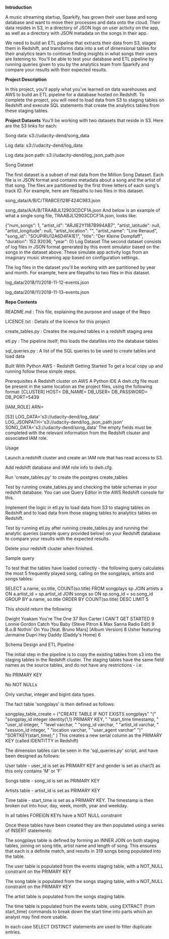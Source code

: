 **Introduction**

A music streaming startup, Sparkify, has grown their user base and song database and want to move their processes and data onto the cloud. 
Their data resides in S3, in a directory of JSON logs on user activity on the app, as well as a directory with JSON metadata on the songs in their app.

We need to build an ETL pipeline that extracts their data from S3, stages them in Redshift, and transforms data into a set of dimensional tables for their 
analytics team to continue finding insights in what songs their users are listening to. 
You'll be able to test your database and ETL pipeline by running queries given to you by the analytics team from Sparkify and compare your results with 
their expected results.

**Project Description**

In this project, you'll apply what you've learned on data warehouses and AWS to build an ETL pipeline for a database hosted on Redshift. 
To complete the project, you will need to load data from S3 to staging tables on Redshift and execute SQL statements that create the analytics 
tables from these staging tables.

**Project Datasets**
You'll be working with two datasets that reside in S3. Here are the S3 links for each:

Song data: s3://udacity-dend/song_data

Log data: s3://udacity-dend/log_data

Log data json path: s3://udacity-dend/log_json_path.json

Song Dataset

The first dataset is a subset of real data from the Million Song Dataset. Each file is in JSON format and contains metadata about a song and the artist of that song. The files are partitioned by the first three letters of each song's track ID. For example, here are filepaths to two files in this dataset.

song_data/A/B/C/TRABCEI128F424C983.json

song_data/A/A/B/TRAABJL12903CDCF1A.json
And below is an example of what a single song file, TRAABJL12903CDCF1A.json, looks like.

{"num_songs": 1,
 "artist_id": "ARJIE2Y1187B994AB7",
 "artist_latitude": null,
 "artist_longitude": null,
 "artist_location": "",
 "artist_name": "Line Renaud",
 "song_id": "SOUPIRU12A6D4FA1E1",
 "title": "Der Kleine Dompfaff",
 "duration": 152.92036,
 "year": 0}
Log Dataset
The second dataset consists of log files in JSON format generated by this event simulator based on the songs in the dataset above. These simulate app activity logs from an imaginary music streaming app based on configuration settings.

The log files in the dataset you'll be working with are partitioned by year and month. For example, here are filepaths to two files in this dataset.

log_data/2018/11/2018-11-12-events.json

log_data/2018/11/2018-11-13-events.json


**Repo Contents**

README.md : This file, explaining the purpose and usage of the Repo

LICENCE.txt : Details of the licence for this project

create_tables.py : Creates the required tables in a redshift staging area

etl.py : The pipeline itself; this loads the datafiles into the database tables

sql_queries.py : A list of the SQL queries to be used to create tables and load data

Built With
Python
AWS - Redshift
Getting Started
To get a local copy up and running follow these simple steps.

Prerequisites
A Redshift cluster on AWS
A Python IDE
A dwh.cfg file must be present in the same location as the project files, using the following format:
[CLUSTER]
HOST=
DB_NAME=
DB_USER=
DB_PASSWORD=
DB_PORT=5439

[IAM_ROLE]
ARN=

[S3]
LOG_DATA='s3://udacity-dend/log_data'
LOG_JSONPATH='s3://udacity-dend/log_json_path.json'
SONG_DATA='s3://udacity-dend/song_data'
The empty fields must be completed with the relevant information from the Redshift clsuter and associated IAM role.

Usage

Launch a redshift cluster and create an IAM role that has read access to S3.

Add redshift database and IAM role info to dwh.cfg.

Run 'create_tables.py' to create the postgres create_tables

Test by running create_tables.py and checking the table schemas in your redshift database. You can use Query Editor in the AWS Redshift console for this.

Implement the logic in etl.py to load data from S3 to staging tables on Redshift and to load data from those staging tables to analytics tables on Redshift.

Test by running etl.py after running create_tables.py and running the analytic queries (sample query provided below) on your Redshift database to compare your results with the expected results.

Delete your redshift cluster when finished.

Sample query

To test that the tables have loaded correctly - the following query calculates the most 5 frequently played song, calling on the songplays, artists and songs tables:

SELECT a.name, so.title, COUNT(so.title) FROM songplays sp
JOIN artists a
ON a.artist_id = sp.artist_id
JOIN songs so
ON sp.song_id = so.song_id
GROUP BY a.name, so.title
ORDER BY COUNT(so.title) DESC
LIMIT 5

This should return the following:

Dwight Yoakam	You're The One	37
Ron Carter	I CAN'T GET STARTED	9
Lonnie Gordon	Catch You Baby (Steve Pitron & Max Sanna Radio Edit)	9
B.o.B	Nothin' On You [feat. Bruno Mars] (Album Version)	8
Usher featuring Jermaine Dupri	Hey Daddy (Daddy's Home)	6

Schema Design and ETL Pipeline

The initial step in the pipeline is to copy the existing tables from s3 into the staging tables in the Redshift cluster. The staging tables have the 
same field names as the source tables, and do not have any restrictions - i.e:

No PRIMARY KEY

No NOT NULLs

Only varchar, integer and bigint data types.

The fact table 'songplays' is then defined as follows:

songplay_table_create = ("CREATE TABLE IF NOT EXISTS songplays"
                         "("
                         "songplay_id integer identity(1,1) PRIMARY KEY, "
                         "start_time timestamp, "
                         "user_id integer, "
                         "level varchar, "
                         "song_id varchar, "
                         "artist_id varchar, "
                         "session_id integer, "
                         "location varchar, "
                         "user_agent varchar"
                         ")"
                         "SORTKEY(start_time);"
                         )
This creates a new serial column as the PRIMARY KEY (called IDENTITTY in Redshift)

The dimension tables can be seen in the 'sql_queries.py' script, and have been designed as follows:

User table - user_id is set as PRIMARY KEY and gender is set as char(1) as this only contains 'M' or 'F'

Songs table - song_id is set as PRIMARY KEY

Artists table - artist_id is set as PRIMARY KEY

Time table - start_time is set as a PRIMARY KEY. The timestamp is then broken out into hour, day, week, month, year and weekday.

In all tables FOREIGN KEYs have a NOT NULL constraint

Once these tables have been created they are then populated using a series of INSERT statements:

The songplays table is defined by forming an INNER JOIN on both staging tables, joining on song title, artist name and length of song. This ensures that each is a definite match, and results in 319 songs being populated into the table.

The user table is populated from the events staging table, with a NOT_NULL constraint on the PRIMARY KEY

The song table is populated from the songs staging table, with a NOT_NULL constraint on the PRIMARY KEY

The artist table is populated from the songs staging table.

The time table is populated from the events table, using EXTRACT (from start_time) commands to break down the start time into parts which an analyst may find more usable.

In each case SELECT DISTINCT statements are used to filter duplicate entries.
